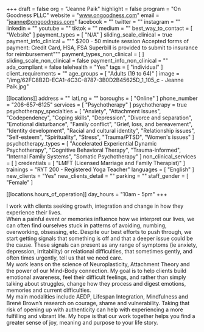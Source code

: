 +++
draft = false
org = "Jeanne Paik"
highlight = false
program = "On Goodness PLLC"
website = "www.ongoodness.com"
email = "jeanne@ongoodness.com"
facebook = ""
twitter = ""
instagram = ""
linkedin = ""
youtube = ""
tiktok = ""
medium = ""
best_way_to_contact = [ "Website" ]
payment_types = [ "N/A" ]
sliding_scale_clinical = true
payment_info_clinical = """
$200 - 50 minute session
Accepted forms of payment: Credit Card, HSA, FSA
Superbill is provided to submit to insurance for reimbursement"""
payment_types_non_clinical = [ ]
sliding_scale_non_clinical = false
payment_info_non_clinical = ""
ada_compliant = false
telehealth = "Yes"
tags = [ "individual" ]
client_requirements = ""
age_groups = [ "Adults (19 to 64)" ]
image = "/img/62FC8B2D-ECA1-4C3C-8787-3B0D2B45625D_1_105_c - Jeanne Paik.jpg"

[[locations]]
address = ""
latLng = ""
boroughs = [ "Online" ]
phone_number = "206-657-6125"
services = [ "Psychotherapy" ]
psychotherapy = true
psychotherapy_specialties = [
  "Anxiety",
  "Attachment issues",
  "Codependency",
  "Coping skills",
  "Depression",
  "Divorce and separation",
  "Emotional disturbance",
  "Family conflict",
  "Grief, loss, and bereavement",
  "Identity development",
  "Racial and cultural identity",
  "Relationship issues",
  "Self-esteem",
  "Spirituality",
  "Stress",
  "Trauma/PTSD",
  "Women's issues"
]
psychotherapy_types = [
  "Accelerated Experiential Dynamic Psychotherapy",
  "Cognitive Behavioral Therapy",
  "Trauma-informed",
  "Internal Family Systems",
  "Somatic Psychotherapy"
]
non_clinical_services = [ ]
credentials = [ "LMFT (Licensed Marriage and Family Therapist)" ]
trainings = "RYT 200 - Registered Yoga Teacher"
languages = [ "English" ]
new_clients = "Yes"
new_clients_detail = ""
parking = ""
staff_gender = [ "Female" ]

  [[locations.hours_of_operation]]
  day_hours = "10am - 5pm"
+++

I work with clients seeking growth, integration and change in how they experience their lives. <br>
When a painful event or memories influence how we interpret our lives, we can often find ourselves stuck in patterns of avoiding, numbing, overworking, obsessing, etc. Despite our best efforts to push through, we start getting signals that something is off and that a deeper issue could be the cause. These signals can present as any range of symptoms (ie anxiety, depression, irritability) or relational difficulties, that sometimes gently, and often times urgently, tell us that we need care. <br>
My work leans on the science of Neuroplasticity, Attachment Theory and the power of our Mind-Body connection. My goal is to help clients build emotional awareness, feel their difficult feelings, and rather than simply talking about struggles, change how they process and digest emotions, memories and current difficulties. <br>
My main modalities include AEDP, Lifespan Integration, Mindfulness and Brené Brown’s research on courage, shame and vulnerability. Taking that risk of opening up with authenticity can help with experiencing a more fulfilling and vibrant life. My hope is that our work together helps you find a greater sense of joy, meaning and purpose to your life story. <br>
